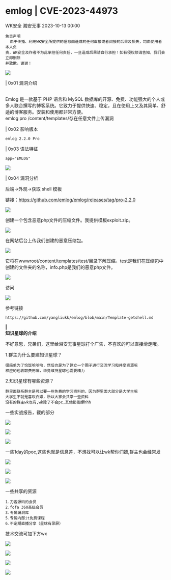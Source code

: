 #  emlog | CVE-2023-44973   
WK安全  湘安无事   2023-10-13 00:00  
  
```
免责声明
  由于传播、利用WK安全所提供的信息而造成的任何直接或者间接的后果及损失，均由使用者本人负
责，WK安全及作者不为此承担任何责任，一旦造成后果请自行承担！如有侵权烦请告知，我们会立即删除
并致歉。谢谢！
```  
  
![](https://mmbiz.qpic.cn/mmbiz_jpg/1qkgPBQslIGOTDayJw61NbzQRgiaWrxElC3H8BDvJBAmx0lPoOtRb4c3cDhHnxTfZficfWiayFweiaCtMyib8OnIFOA/640?wx_fmt=jpeg "")  
  
| 0x01 漏洞介绍  
  
      
Emlog 是一款基于 PHP 语言和 MySQL 数据库的开源、免费、功能强大的个人或多人联合撰写的博客系统。它致力于提供快速、稳定，且在使用上又及其简单、舒适的博客服务。安装和使用都非常方便。   
emlog pro /content/templates/存在任意文件上传漏洞  
  
| 0x02 影响版本  
```
emlog 2.2.0 Pro
```  
  
| 0x03 语法特征  
```
app="EMLOG"
```  
  
![](https://mmbiz.qpic.cn/mmbiz_png/1qkgPBQslIHWhvJy2NZiauviaNwQXY6yavC2RDGy8cfMG9OJdm9fVaZG5f2JRVtAKiaBakjd5cyA9ykrrVE46YKhw/640?wx_fmt=png "")  
  
| 0x04 漏洞分析  
  
后端->外观->获取 shell 模板  
  
链接：https://github.com/emlog/emlog/releases/tag/pro-2.2.0  
  
![](https://mmbiz.qpic.cn/mmbiz_png/1qkgPBQslIHWhvJy2NZiauviaNwQXY6yav7h0a6nicMicdzHBhnngljV1DKkgnTLiarbBV8NNr8ZgO2oia1ZhSFqvanA/640?wx_fmt=png "")  
  
创建一个包含恶意php文件的压缩文件。我提供模板exploit.zip。  
  
![](https://mmbiz.qpic.cn/mmbiz_png/1qkgPBQslIHWhvJy2NZiauviaNwQXY6yavTmzE4eGibsukfPPmDNvgWbIPmicCCMliaNHcbnEibCF8LJwvxWB2P8YAKg/640?wx_fmt=png "")  
  
在网站后台上传我们创建的恶意压缩包。  
  
![](https://mmbiz.qpic.cn/mmbiz_png/1qkgPBQslIHWhvJy2NZiauviaNwQXY6yavt0oa8cYCCxwibs941bGzcdQHeZJnCnkedWbZ3tgdFIz6NKbwvjbiboibA/640?wx_fmt=png "")  
  
它将在wwwroot/content/templates/test/目录下解压缩。test是我们在压缩包中创建的文件夹的名称，info.php是我们的恶意php文件。  
  
![](https://mmbiz.qpic.cn/mmbiz_png/1qkgPBQslIHWhvJy2NZiauviaNwQXY6yav5nD8ic6Ytr2mDCsCsOU3Gv55AEiaXc9rE4BGfSShZTos0uchbb5YHINQ/640?wx_fmt=png "")  
  
访问  
  
![](https://mmbiz.qpic.cn/mmbiz_png/1qkgPBQslIHWhvJy2NZiauviaNwQXY6yavcxle7g7BXtKzs1pBicT0Fp2a11RZYJZenickwXOmfaOTaJgnyktWsQzg/640?wx_fmt=png "")  
  
参考链接  
```
https://github.com/yangliukk/emlog/blob/main/Template-getshell.md
```  
  
**|**  
**知识星球的介绍**  
  
不好意思，兄弟们，这里给湘安无事星球打个广告，不喜欢的可以直接滑走哦。  
  
1.群主为什么要建知识星球？  
```
很简单为了恰饭哈哈哈，然后也是为了建立一个圈子进行交流学习和共享资源嘛
相应的也收取费用嘛，毕竟维持星球也需要精力
```  
  
2.知识星球有哪些资源？  
```
群里面联系群主是可以要一些免费的学习资料的，因为群里面大部分是大学生嘛
大学生不就是喜欢白嫖，所以大家会共享一些资料
没有的群主wk也有,wk除了不会pc,其他都能嫖hhh
```  
  
一些实战报告，截的部分  
  
![](https://mmbiz.qpic.cn/sz_mmbiz_png/S2ssjS1jNYsaic5UibibYwwA4tj3bicXuF62RcLSRwZcEVNtIZkzdBc6oFT9jYPTSicI2dfuibvXY2XkqPEcmFtWPIxw/640?wx_fmt=png&wxfrom=5&wx_lazy=1&wx_co=1 "")  
  
![](https://mmbiz.qpic.cn/sz_mmbiz_png/S2ssjS1jNYsaic5UibibYwwA4tj3bicXuF62RB3woW60WbOxWFuYycTic8ltSWVvXRCHcpLIfl3tnaUI4rArq2YTPhw/640?wx_fmt=png&wxfrom=5&wx_lazy=1&wx_co=1 "")  
  
![](https://mmbiz.qpic.cn/sz_mmbiz_png/S2ssjS1jNYsaic5UibibYwwA4tj3bicXuF62TzMgcj8bnia1VDlFiaE5HHo8DGBibrfGYLJibnlEZ8MaJD1H5bNjUM4WiaA/640?wx_fmt=png&wxfrom=5&wx_lazy=1&wx_co=1 "")  
  
  
一些1day的poc,这些也就是信息差，不想找可以让wk帮你们嫖,群主也会经常发  
  
![](https://mmbiz.qpic.cn/sz_mmbiz_png/S2ssjS1jNYsaic5UibibYwwA4tj3bicXuF62u6rIc801vEhGFYFsVtzrSKobQpybfzZvtmwOUjLStelMbJ5yg3Ouow/640?wx_fmt=png&wxfrom=5&wx_lazy=1&wx_co=1 "")  
  
![](https://mmbiz.qpic.cn/sz_mmbiz_png/S2ssjS1jNYsaic5UibibYwwA4tj3bicXuF62oKLUAWOIwkcYbWfmE1JNBma2h9sEsJz7T6SRBOqz72gz9Cy0K7rlyQ/640?wx_fmt=png&wxfrom=5&wx_lazy=1&wx_co=1 "")  
  
![](https://mmbiz.qpic.cn/sz_mmbiz_png/S2ssjS1jNYsaic5UibibYwwA4tj3bicXuF62vibbG0Nu1NhibkJcshXVDrklAYuXlTIK7Frkia05hmQZRAXEgpxF0MHOg/640?wx_fmt=png&wxfrom=5&wx_lazy=1&wx_co=1 "")  
  
一些共享的资源  
```
1.刀客源码的会员
2.fofa 360高级会员
3.专属漏洞库
5.专属内部it免费课程
6.不定期直播分享（星球有录屏）
```  
  
技术交流可加下方wx  
  
![](https://mmbiz.qpic.cn/mmbiz_jpg/1qkgPBQslIF4licGevYiaCjMeNIKCDprSg7xdfCRBrV7VyavUGJcCN8pDLT5RD5dibuicQ0mURYGVLxvONKrpYewzQ/640?wx_fmt=jpeg "")  
  
![](https://mmbiz.qpic.cn/mmbiz_jpg/1qkgPBQslIHjS8eDgIsoh0FvaTB4Nn2fSBib61prlLqrEFW5XukrNYtbKSXpk1ZiaWSQHM9GLYV3VUYbPtQXqTGQ/640?wx_fmt=jpeg "")  
  
![](https://mmbiz.qpic.cn/mmbiz_jpg/1qkgPBQslIFRZnLwGGOc9l1PaxoiaZZcCgnC8CZwtgb2bcgt1TRUeRLanZ47thAXXgUUaXog9JPpD09wtwibh9IQ/640?wx_fmt=jpeg "")  
  
![](https://mmbiz.qpic.cn/mmbiz_jpg/1qkgPBQslIFRZnLwGGOc9l1PaxoiaZZcCSxoSdNQIUbpEgjlRNTITqP7ial5dIOLWFh6ibJyicQwVG2GDzoLQY3vpA/640?wx_fmt=jpeg "")  
  
